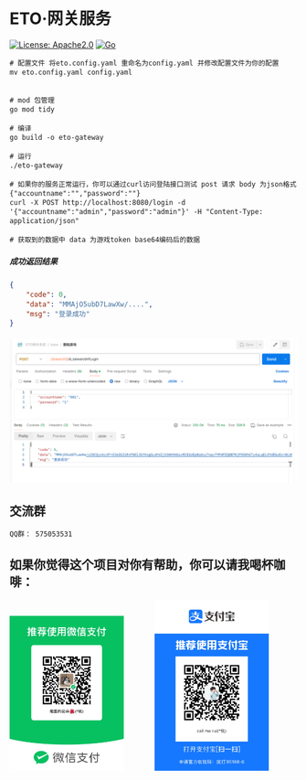 # ETO·网关服务

[![License: Apache2.0](https://img.shields.io/badge/License-Apache2.0-red.svg)](https://opensource.org/licenses/Apache)
[![Go](https://img.shields.io/badge/Go-1.22.2-blue)](https://golang.dev/)



```shell
# 配置文件 将eto.config.yaml 重命名为config.yaml 并修改配置文件为你的配置
mv eto.config.yaml config.yaml


# mod 包管理
go mod tidy

# 编译
go build -o eto-gateway

# 运行
./eto-gateway

# 如果你的服务正常运行，你可以通过curl访问登陆接口测试 post 请求 body 为json格式 {"accountname":"","password":""}
curl -X POST http://localhost:8080/login -d '{"accountname":"admin","password":"admin"}' -H "Content-Type: application/json"

# 获取到的数据中 data 为游戏token base64编码后的数据
```

##### 成功返回结果
```json
{
    "code": 0,
    "data": "MMAjO5ubD7LawXw/....",
    "msg": "登录成功"
}
```
##### ![img.png](resource/img.png)



## 交流群
```shell
QQ群： 575053531
```


## 如果你觉得这个项目对你有帮助，你可以请我喝杯咖啡：
<p float="left">
    <img src="resource/wechat_pay.JPG" width="200" style="margin-right: 50px;" />
    <img src="resource/aili_pay.JPG" width="200" />
</p>